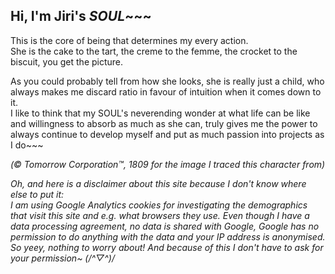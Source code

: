 ## Hi, I'm Jiri's _SOUL_~~~

This is the core of being that determines my every action.  
She is the cake to the tart, the creme to the femme, the crocket to the biscuit, you get the picture.

As you could probably tell from how she looks, she is really just a child, who always makes me discard ratio in favour of intuition when it comes down to it.  
I like to think that my SOUL's neverending wonder at what life can be like and willingness to absorb as much as she can, truly gives me the power to always continue to develop myself and put as much passion into projects as I do~~~

_(© Tomorrow Corporation™, 1809 for the image I traced this character from)_

_Oh, and here is a disclaimer about this site because I don't know where else to put it:_  
_I am using Google Analytics cookies for investigating the demographics that visit this site and e.g. what browsers they use. Even though I have a data processing agreement, no data is shared with Google, Google has no permission to do anything with the data and your IP address is anonymised. So yeey, nothing to worry about! And because of this I don't have to ask for your permission~ (/^▽^)/_